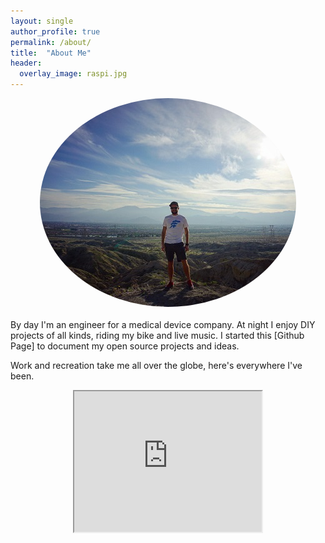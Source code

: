 ```yaml
---
layout: single
author_profile: true
permalink: /about/
title:  "About Me"
header:
  overlay_image: raspi.jpg
---
```

<center><img src="/images/profile.jpeg" style="border-radius: 90%;"></center>
<br>
By day I'm an engineer for a medical device company. At night I enjoy DIY projects of all kinds, riding my bike and live music. I started this [Github Page] to document my open source projects and ideas.

Work and recreation take me all over the globe, here's everywhere I've been.

<center>
<iframe src="https://www.google.com/maps/d/embed?mid=1sncJb5NJddWLFz8VvcUlm0X0R5U" width="300" height="225"></iframe>
</center>

[Github Page]: https://pages.github.com/
